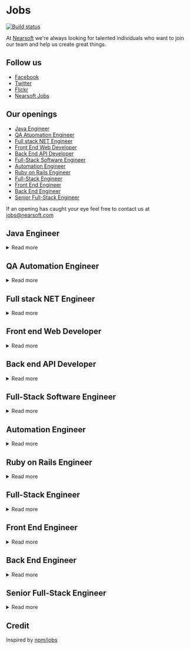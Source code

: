 # Jobs

[![Build status](https://img.shields.io/travis/Nearsoft/jobs.svg)](https://travis-ci.org/Nearsoft/jobs)

At [Nearsoft](https://nearsoft.com) we're always looking for talented individuals who want to join our team and help us create great things.

## Follow us

* [Facebook](https://www.facebook.com/NearsoftInc)
* [Twitter](https://twitter.com/nearsoft)
* [Flickr](https://www.flickr.com/photos/nearsoft)
* [Nearsoft Jobs](http://nearsoftjobs.com)

## Our openings

<!-- yaspeller ignore:start -->


* [Java Engineer](#java-engineer)
* [QA Atuomation Engineer](#qa-automation-engineer)
* [Full stack NET Engineer](#full-stack-net-engineer)
* [Front End Web Developer](#front-end-web-developer)
* [Back End API Developer](#back-end-api-developer)
* [Full-Stack Software Engineer](#full-stack-software-engineer)
* [Automation Engineer](#automation-engineer)
* [Ruby on Rails Engineer](#ruby-on-rails-engineer)
* [Full-Stack Engineer](#full-stack-engineer)
* [Front End Engineer](#front-end-engineer)
* [Back End Engineer](#back-end-engineer)
* [Senior Full-Stack Engineer](#senior-full-stack-engineer)

<!-- yaspeller ignore:end -->

If an opening has caught your eye feel free to contact us at
[jobs@nearsoft.com](mailto:jobs@nearsoft.com) <!-- yaspeller ignore -->


## Java Engineer 

<details><summary>Read more</summary>
  
  📚
  
* Strong experience with Spring
* Experience with Hibernate, RDBMS design, query optimization
* Experience with caching methods like Redis, memcached, EHCache
* Experience with CI/CD tools like Jenkins, CircleCI, Travis CI etc., setting up pipelines and managing your build procs
* Skilled in analysis and design for implementation, sizing, performance tuning, and scalability
* Familiarity with Rails, Django or similar web app framework will be an added advantage

### Preferred

* Other keywords: Linux, Tomcat, Dropwizard, Github, Postgres, Ansible, Maven, Gradle...and more :-)
* Focused written communication skills for subsystem planning and designs
* Team spirit!  Making the effort and taking pride in helping others. Supporting your work in production with our DevOps team.
* Able to listen and evaluate ideas and opinions without bias and contribute to a common culture of excellence!

</details>


## QA Automation Engineer 

<details><summary>Read more</summary>
  
  💰
  
We are looking for a QA Automation Engineer to join our awesome engineering team. We are a lean, tightly-knit team looking for an independent, hands-on problem solver who can apply creative, non-traditional ideas to raw data in order to come up with high-impact solutions for the underserved population we target. 

### The Responsibilities: 

* Responsible for organizing and overseeing testing for custom lending solutions
* Specific duties include: evaluating project specifications and requirements; gaining SME level knowledge of solutions 
* Identifying gaps between implementation and the customer system; providing QA deliverables; supporting QA testing team during test execution phases 
* Reviewing and reporting on test execution status; reviewing and managing bug status reports 
* Directing integration testing across front-end clients, Web App servers, Core servers, databases, third-party connectors, Web-services, and SMS messaging and Aggregators as needed
* Duties also include identifying and validating security and planning and performing data migration testing; performing tests on reporting and data extract consoles
* Complying and executing complex SQL queries in order to perform database testing; Understanding, and where needed, coding testing components in Python/Perl/Java
* Leading, managing and prioritizing multiple projects in QA 
* Performing deployments to QA and validating deployments to production environments; and supporting continuous improvement through the use of tools and improved process

### Desired Skills/Requirements: 

* 2 years of QA Automation experience 
* Proficiency working with client-server layered architecture environment involving front-end consumer clients 
* Experience working with Web App servers, Core servers, back-end databases, third party and financial back-end system integration coordinators, and REST and SOAP based web services API’s
* Proficiency working with real-time, high availability applications and Automation experience using SoapUI or other industry tools are also required
* Great communicator, self-starter and eager to learn in the fast-paced environment
* Java, REST API, UI Test Automation- web, hybrid apps, API Test Automation
* Jmeter, Selenium Webdriver, Appium, TestNG, Performance testing, Gray box testing, Continuous Integration(CI/CD)
* Database testing, Mobile testing, Javascript, Ansible &nbsp; Compensation 

</details>


## Full stack NET Engineer

<details><summary>Read more</summary>
  
⛷

### Skills

* C# and .NET ecosystem
* Node.js 8
* ES6
* Inferno.js
* Bootstrap
* Express 4
* MongoDB
* jQuery, HTML and CSS
* Great knowledge and experience in JavaScript
* Experience with Git
* Microservices architecture

</details>


## Front end Web Developer 

<details><summary>Read more</summary>
  
  👷🏽
  
  ### Qualifications
  
* Expert-level JavaScript and TypeScript
* Expert-level CSS, and an ability to transform design mockups into usable applications
* Expertise with at least one frontend framework (Angular, React or Meteor preferred)
* Good understanding of single-page application technologies (AJAX)
* Deep understanding of security best practices
* Expertise in backend web frameworks (Django, Rails, etc) is a plus

</details>


## Back end API Developer 

<details><summary>Read more</summary>
  
   👷🏽
   
   ### Qualifications
   
* Expert-level Python
* Experience with Java is a plus
* Familiar with relational databases (e.g. PostgreSQL) and key-value stores (e.g. Redis)
* Experience developing REST APIs for web and mobile applications
* Experience with problems of scale (e.g. Microservice architecture, cloud file storage/S3, pub/sub and producer/consumer queues)
* Familiar with serverless platforms (e.g. Heroku, AWS Lambda)
* Deep understanding of security best practices
* Experience with web development is a plus

</details>


## Full-Stack Software Engineer

<details><summary>Read more</summary>

👓

The challenges include processing complex documents and empowering enterprises by extracting, transforming and managing large volumes of data.
As we grow our team, we are looking for someone that can broaden our expertise in building secure and scalable systems.

### Responsibilities

* Collaborate with cross functional teams to understand scope and use cases for product features and deliver products that are well tested
* Support the release planning by understanding the details (effort, risk, priority) of the planned features
* Ship clean, reusable code in extensible and robustly-tested components
* Perform peer code reviews as part of everyday workflow
* Keep on top of task and bug management system for assigned issues each sprint as well as estimating and assessing priority
* Troubleshooting production issues and implementing resilient fixes to prevent future issues

### Qualifications

* 5+ years of professional experience building Web and Back End applications
* Experience with Python
* Ability to write understandable, testable, and secure code with an eye towards maintainability
* Strong computer science fundamentals: data structures, algorithms, and distributed systems
* Capable of wearing multiple hats and take pride in getting stuff done
* Ability to collaborate closely with Product, Design, and QA to spec, build, test and deploy new features with high quality
* B.S. in Computer Science or related field, or equivalent training or work experience
* Ability to work in fast paced environment with a strong sense of empathy for teammates

### Good to have

* Some experience with front end technologies - JavaScript, CSS, AngularJS, etc.
* Experience with AWS services and technologies
* Experience in a SaaS environment that has an Agile development process is a huge plus

### Skills & Tools

* Python, JavaScript (AngularJS, Backbone.js), Database & SQL (PostgreSQL)
* Amazon Web Services (AWS), Django framework, REST API
* Jenkins, Test case management tool (TestRail), JIRA

</details>


## Automation Engineer

<details><summary>Read more</summary>

  👓

We are looking for developers who are adept at building systems and environments to test software and make it more secure, scalable and reliable.
Responsibilities include expanding our automated testing and deployment framework while designing and implementing functional, system and performance tests.

### Responsibilities

* Cross Functional teams collaboration to understand scope and use cases for product features and deliver products that are well tested
* Maintain & improve existing automated test scripts, and continue to expand our test coverage
* Responsible for functional and system testing of our products
* Design test plans, test matrix and test cases for enterprise-level AI web applications, and be the key product quality gate keeper of our releases
* Maintain and expand regression, acceptance test scenarios
* Troubleshoot and debug automation unsuccessful jobs
* Diagnose problems to report detailed bugs in JIRA, and own test reports (i.e. bug trends, release test report, etc.)

### Qualifications

* 5+ years software industry experience
* 3+ years experience in Software Test Engineering and Automation
* Familiarity with Selenium and Jenkins
* Familiarity with Object Oriented Programming using Python
* Hands-on experience working with relational databases (PostgreSQL)
* Experience testing software at REST API level

### Good to have

* Experience with AWS services and technologies
* Experience with Atlassian products like JIRA
* Experience in a SaaS environment that has an Agile development process is a huge plus

### Skills & tools

* Python, JavaScript (), Database & SQL (PostgreSQL)
* Amazon Web Services (AWS), Django framework, REST API
* Jenkins, Selenium, Test case management tool (TestRail), JIRA

</details>


## Ruby on Rails Engineer

<details><summary>Read more</summary>

✍

The role we're looking for is a Senior Back End Ruby Developer to join our growing experienced and talented technology team.
The development team is responsible for all the vital back end infrastructure for our web application.
We develop in Ruby on Rails, so having demonstrable senior experiences of this is essential.
You should be capable of working on all aspects of the software development cycle from architecture, coding and testing through to deployment.

### Development team

* We're a distributed team of experienced developers
* We love Ruby
* We know how to cook a Rails monolith in the right way
* We do care about the project, about the code quality and about our customers
* We use code reviews (reviewing each other)
* We have Code to Test Ratio: 1:1.1

### Required skills

* Loves Ruby
* Strong Rails knowledge, a good understanding of reliable design for big Rails projects
* Confident with SQL (PostgreSQL in particular)
* Clean code with an understanding of code smells and refactoring
* Test-driven development - "Test Obsessed"
* Understanding of Front-end development (HTML/Haml/Sass/JavaScript). However, no knowledge of frameworks required
* Experience of delivering large development projects
* Tangible contribution to the open-source community or trackable record of public talks

</details>


## Full-Stack Engineer 

<details><summary>Read more</summary>

🏚

### Description

We are looking for a Full-Stack Engineer for a fast-paced tech startup working in the affordable housing industry by creating safe, attractive, and respectable shared living environments.
If you're motivated by the conviction that people working full time should have a decent place to live, and want to do something about it, come join us.

### What you'll do

* Full-Stack Web/Mobile development with a variety of languages including but not limited to Python, JavaScript, HTML, etc.
* Implement web or mobile interfaces using React.js and React Native
* Work closely with our Product Manager and Designer to define feature specifications and build the next generation of products leveraging frameworks such as Django, React.js, and React Native
* Work closely with operations and infrastructure to build and scale back end services
* Build report interfaces and data feeds

### What we're looking for:

* 3+ years programming experience and also with relational databases and SQL
* 3+ years experience with full Web stack technologies, including many of the following:
    * Python (Django or Flask experience is a perk)
    * GraphQL
    * React.js
    * Redux
    * Azure or AWS
    * Git
* Ability to deconstruct problems into small pieces and quickly build and test each component
* Interest and ability to learn other coding languages as needed
* Past projects viewable on GitHub/BitBucket/GitLab

</details>


## Front End Engineer 

<details><summary>Read more</summary>

💸

A Front End JavaScript who is excited about becoming a core and early member of a team.
This role will accelerate our Front End development by building new and exciting features as we expand a platform that supports 150+ countries.

### Web Front End Specialist

* Deep expertise and knowledge of the React.js ecosystem to create modular, reusable components
* Experience with Redux for front-end state management
* Clean CSS without heavy reliance on frameworks
* Takes a pragmatic approach to test-driven development (unit tests, component tests, integration tests)
* Can write clean code quickly
* Experience with data visualization and/or interest in finance is a plus

### Skills

* React.js
* Webpack
* Redux
* HTML/CSS/Javascript
* Node.js

</details>


## Back End Engineer 

<details><summary>Read more</summary>

💸

A Back End who is excited about becoming a core and early member of a team.
This role will accelerate our Back End development by building new and exciting features as we expand our platform to support 150+ countries.

### Back End / API Specialist

* Deep expertise in PostgreSQL and Node.js
* Can write quality, testable code that is easy to follow and modify
* Needs to be comfortable with writing optimized SQL queries to fetch and write financial time-series data
* Experience with managing a large amount of data. Our data sets are constantly updating
* Can write flexible APIs with well-thought-out error handling
* Experience with Docker and MongoDB is a plus, but not critical
* Interest in finance is a plus

</details>


## Senior Full-Stack Engineer

<details><summary>Read more</summary>

🦁

This position will be responsible for defining, designing, and implementing complex, multi-tier distributed software systems throughout all phases of the software development life-cycle while providing technical oversight and guidance to team members.

### Skills

* Develop clear, well-communicated, thoroughly tested, complete code for complex product features or sub-systems
* Advanced understanding of object-oriented design methodology and application development in Java, Spring and Spring Boot
* Advanced understanding of web technologies like HTML5, CSS3, JavaScript, Ajax, Node.js and AngularJS 2+
* Strong knowledge of Agile/Scrum methodologies, continuous integration and deployment
* Possess creative problem solving skills and excellent troubleshooting/debugging skills
* 5+ years of Full-Stack software development experience in an enterprise environment
* Extensive experience designing, and developing object oriented software utilizing Java, Spring, AngularJS and JavaScript
* Experience working with Relational Database Management Systems such as PostgreSQL
* Experience in building modern distributed applications using a microservices framework
* Broad experience with various UI architectures with the skills to extend a framework beyond what's provided out of the box

</details>


## Credit

Inspired by [npm/jobs](https://github.com/npm/jobs)
